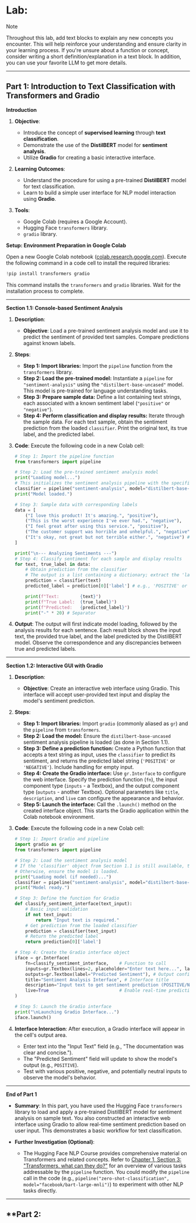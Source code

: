 # Lab:

> [!NOTE]  
> Throughout this lab, add text blocks to explain any new concepts you encounter. This will help reinforce your understanding and ensure clarity in your learning process. If you're unsure about a function or concept, consider writing a short definition/explanation in a text block. In addition, you can use your favorite LLM  to get more details.

----


## **Part 1: Introduction to Text Classification with Transformers and Gradio**

**Introduction**

1.  **Objective**:
    *   Introduce the concept of **supervised learning** through **text classification**.
    *   Demonstrate the use of the **DistilBERT** model for **sentiment analysis**.
    *   Utilize **Gradio** for creating a basic interactive interface.

2.  **Learning Outcomes**:
    *   Understand the procedure for using a pre-trained **DistilBERT** model for text classification.
    *   Learn to build a simple user interface for NLP model interaction using **Gradio**.

3.  **Tools**:
    *   Google Colab (requires a Google Account).
    *   Hugging Face `transformers` library.
    *   `gradio` library.

**Setup: Environment Preparation in Google Colab**

Open a new Google Colab notebook ([colab.research.google.com](https://colab.research.google.com)). Execute the following command in a code cell to install the required libraries:

```python
!pip install transformers gradio
```
This command installs the `transformers` and `gradio` libraries. Wait for the installation process to complete.

---

**Section 1.1: Console-based Sentiment Analysis**

1.  **Description**:
    *   **Objective**: Load a pre-trained sentiment analysis model and use it to predict the sentiment of provided text samples. Compare predictions against known labels.

2.  **Steps**:

    *   **Step 1: Import libraries:** Import the `pipeline` function from the `transformers` library.
    *   **Step 2: Load the pre-trained model:** Instantiate a `pipeline` for `"sentiment-analysis"` using the `"distilbert-base-uncased"` model. This model is pre-trained for language understanding tasks.
    *   **Step 3: Prepare sample data:** Define a list containing text strings, each associated with a known sentiment label (`"positive"` or `"negative"`).
    *   **Step 4: Perform classification and display results:** Iterate through the sample data. For each text sample, obtain the sentiment prediction from the loaded `classifier`. Print the original text, its true label, and the predicted label.

3.  **Code**: Execute the following code in a new Colab cell:

    ```python
    # Step 1: Import the pipeline function
    from transformers import pipeline

    # Step 2: Load the pre-trained sentiment analysis model
    print("Loading model...")
    # This initializes the sentiment analysis pipeline with the specified model.
    classifier = pipeline("sentiment-analysis", model="distilbert-base-uncased")
    print("Model loaded.")

    # Step 3: Sample data with corresponding labels
    data = [
        ("I love this product! It's amazing.", "positive"),
        ("This is the worst experience I've ever had.", "negative"),
        ("I feel great after using this service.", "positive"),
        ("The customer support was horrible and unhelpful.", "negative"),
        ("It's okay, not great but not terrible either.", "negative") # Neutral text often gets classified as positive/negative by binary classifiers
    ]

    print("\n--- Analyzing Sentiments ---")
    # Step 4: Classify sentiment for each sample and display results
    for text, true_label in data:
        # Obtain prediction from the classifier
        # The output is a list containing a dictionary; extract the 'label' value.
        prediction = classifier(text)
        predicted_label = prediction[0]['label'] # e.g., 'POSITIVE' or 'NEGATIVE'

        print(f"Text:        {text}")
        print(f"True Label:  {true_label}")
        print(f"Predicted:   {predicted_label}")
        print("-" * 20) # Separator
    ```

4.  **Output**: The output will first indicate model loading, followed by the analysis results for each sentence. Each result block shows the input text, the provided true label, and the label predicted by the DistilBERT model. Observe the correspondence and any discrepancies between true and predicted labels.

---

**Section 1.2: Interactive GUI with Gradio**

1.  **Description**:
    *   **Objective**: Create an interactive web interface using Gradio. This interface will accept user-provided text input and display the model's sentiment prediction.

2.  **Steps**:

    *   **Step 1: Import libraries:** Import `gradio` (commonly aliased as `gr`) and the `pipeline` from `transformers`.
    *   **Step 2: Load the model:** Ensure the `distilbert-base-uncased` sentiment analysis pipeline is loaded (as done in Section 1.1).
    *   **Step 3: Define a prediction function:** Create a Python function that accepts a text string as input, uses the `classifier` to predict its sentiment, and returns the predicted label string (`'POSITIVE'` or `'NEGATIVE'`). Include handling for empty input.
    *   **Step 4: Create the Gradio interface:** Use `gr.Interface` to configure the web interface. Specify the prediction function (`fn`), the input component type (`inputs` - a Textbox), and the output component type (`outputs` - another Textbox). Optional parameters like `title`, `description`, and `live` can configure the appearance and behavior.
    *   **Step 5: Launch the interface:** Call the `.launch()` method on the created interface object. This starts the Gradio application within the Colab notebook environment.

3.  **Code**: Execute the following code in a new Colab cell:

    ```python
    # Step 1: Import Gradio and pipeline
    import gradio as gr
    from transformers import pipeline

    # Step 2: Load the sentiment analysis model
    # If the 'classifier' object from Section 1.1 is still available, this line can be omitted.
    # Otherwise, ensure the model is loaded.
    print("Loading model (if needed)...")
    classifier = pipeline("sentiment-analysis", model="distilbert-base-uncased")
    print("Model ready.")

    # Step 3: Define the function for Gradio
    def classify_sentiment_interface(text_input):
        # Basic input validation
        if not text_input:
            return "Input text is required."
        # Get prediction from the loaded classifier
        prediction = classifier(text_input)
        # Return the predicted label
        return prediction[0]['label']

    # Step 4: Create the Gradio interface object
    iface = gr.Interface(
        fn=classify_sentiment_interface,    # Function to call
        inputs=gr.Textbox(lines=2, placeholder="Enter text here...", label="Input Text"), # Input configuration
        outputs=gr.Textbox(label="Predicted Sentiment"), # Output configuration
        title="Sentiment Analysis Interface", # Interface title
        description="Input text to get sentiment prediction (POSITIVE/NEGATIVE) using DistilBERT.", # Interface description
        live=True                           # Enable real-time prediction updates as user types
    )

    # Step 5: Launch the Gradio interface
    print("\nLaunching Gradio Interface...")
    iface.launch()
    ```

4.  **Interface Interaction**: After execution, a Gradio interface will appear in the cell's output area.
    *   Enter text into the "Input Text" field (e.g., "The documentation was clear and concise.").
    *   The "Predicted Sentiment" field will update to show the model's output (e.g., `POSITIVE`).
    *   Test with various positive, negative, and potentially neutral inputs to observe the model's behavior.

---

**End of Part 1**

*   **Summary**: In this part, you have used the Hugging Face `transformers` library to load and apply a pre-trained DistilBERT model for sentiment analysis on sample text. You also constructed an interactive web interface using Gradio to allow real-time sentiment prediction based on user input. This demonstrates a basic workflow for text classification.

*   **Further Investigation (Optional)**:
    *   The Hugging Face NLP Course provides comprehensive material on Transformers and related concepts. Refer to [Chapter 1, Section 3: "Transformers, what can they do?"](https://huggingface.co/learn/nlp-course/chapter1/3) for an overview of various tasks addressable by the `pipeline` function. You could modify the `pipeline` call in the code (e.g., `pipeline("zero-shot-classification", model="facebook/bart-large-mnli")`) to experiment with other NLP tasks directly.

---
## **Part 2: